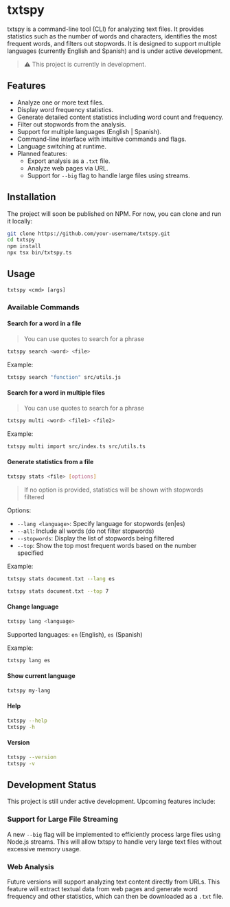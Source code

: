 # txtspy

txtspy is a command-line tool (CLI) for analyzing text files. It provides statistics such as the number of words and characters, identifies the most frequent words, and filters out stopwords. It is designed to support multiple languages (currently English and Spanish) and is under active development.

> ⚠️ This project is currently in development.

## Features

- Analyze one or more text files.
- Display word frequency statistics.
- Generate detailed content statistics including word count and frequency.
- Filter out stopwords from the analysis.
- Support for multiple languages (English | Spanish).
- Command-line interface with intuitive commands and flags.
- Language switching at runtime.
- Planned features:
  - Export analysis as a `.txt` file.
  - Analyze web pages via URL.
  - Support for `--big` flag to handle large files using streams.

## Installation

The project will soon be published on NPM. For now, you can clone and run it locally:

```bash
git clone https://github.com/your-username/txtspy.git
cd txtspy
npm install
npx tsx bin/txtspy.ts
```

## Usage

```
txtspy <cmd> [args]
```

### Available Commands

#### Search for a word in a file
> You can use quotes to search for a phrase

```bash
txtspy search <word> <file>
```

Example:
```bash
txtspy search "function" src/utils.js
```

#### Search for a word in multiple files
> You can use quotes to search for a phrase

```bash
txtspy multi <word> <file1> <file2>
```

Example:
```bash
txtspy multi import src/index.ts src/utils.ts
```

#### Generate statistics from a file

```bash
txtspy stats <file> [options]
```

> If no option is provided, statistics will be shown with stopwords filtered

Options:
- `--lang <language>`: Specify language for stopwords (en|es)
- `--all`: Include all words (do not filter stopwords)
- `--stopwords`: Display the list of stopwords being filtered
- `--top`: Show the top most frequent words based on the number specified

Example:
```bash
txtspy stats document.txt --lang es
```

```bash
txtspy stats document.txt --top 7
```

#### Change language

```bash
txtspy lang <language>
```

Supported languages: `en` (English), `es` (Spanish)

Example:
```bash
txtspy lang es
```

#### Show current language

```bash
txtspy my-lang
```

#### Help

```bash
txtspy --help
txtspy -h
```

#### Version

```bash
txtspy --version 
txtspy -v
```

## Development Status

This project is still under active development. Upcoming features include:

### Support for Large File Streaming

A new `--big` flag will be implemented to efficiently process large files using Node.js streams. This will allow txtspy to handle very large text files without excessive memory usage.

### Web Analysis

Future versions will support analyzing text content directly from URLs. This feature will extract textual data from web pages and generate word frequency and other statistics, which can then be downloaded as a `.txt` file.